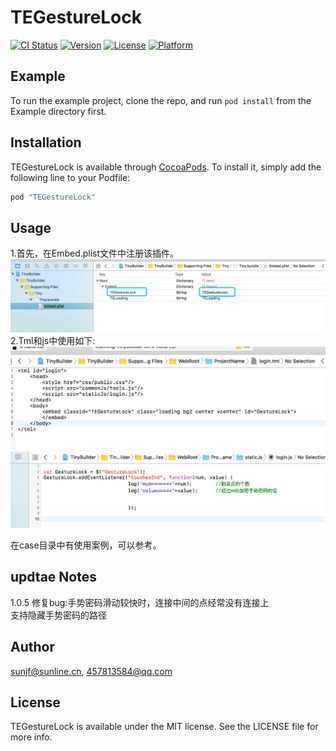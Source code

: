# TEGestureLock

[![CI Status](http://img.shields.io/travis/sunjf@sunline.cn/TEGestureLock.svg?style=flat)](https://travis-ci.org/sunjf@sunline.cn/TEGestureLock)
[![Version](https://img.shields.io/cocoapods/v/TEGestureLock.svg?style=flat)](http://cocoapods.org/pods/TEGestureLock)
[![License](https://img.shields.io/cocoapods/l/TEGestureLock.svg?style=flat)](http://cocoapods.org/pods/TEGestureLock)
[![Platform](https://img.shields.io/cocoapods/p/TEGestureLock.svg?style=flat)](http://cocoapods.org/pods/TEGestureLock)

## Example

To run the example project, clone the repo, and run `pod install` from the Example directory first.


## Installation

TEGestureLock is available through [CocoaPods](http://cocoapods.org). To install
it, simply add the following line to your Podfile:

```ruby
pod "TEGestureLock"
```
## Usage
1.首先，在Embed.plist文件中注册该插件。
![](https://raw.githubusercontent.com/SunlineTinyiOS/TEGestureLock/master/READMESource/1.png)  
2.Tml和js中使用如下:
![](https://raw.githubusercontent.com/SunlineTinyiOS/TEGestureLock/master/READMESource/2.png) 
![](https://raw.githubusercontent.com/SunlineTinyiOS/TEGestureLock/master/READMESource/3.png) 

在case目录中有使用案例，可以参考。

## updtae Notes
1.0.5
修复bug:手势密码滑动较快时，连接中间的点经常没有连接上  
       支持隐藏手势密码的路径 

## Author

sunjf@sunline.cn, 457813584@qq.com

## License

TEGestureLock is available under the MIT license. See the LICENSE file for more info.
